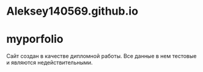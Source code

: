 # Aleksey140569.github.io

# myporfolio
Сайт создан в качестве дипломной работы. Все данные в нем тестовые и являются недействительными.